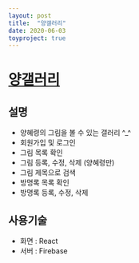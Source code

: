 ```yaml
---
layout: post
title:  "양갤러리"
date: 2020-06-03
toyproject: true
---
```

# [양갤러리](https://github.com/yanghyeryung/yang-gallery)

## 설명
- 양혜령의 그림을 볼 수 있는 갤러리 ^_^
- 회원가입 및 로그인
- 그림 목록 확인
- 그림 등록, 수정, 삭제 (양혜령만)
- 그림 제목으로 검색
- 방명록 목록 확인
- 방명록 등록, 수정, 삭제

## 사용기술
- 화면 : React 
- 서버 : Firebase


